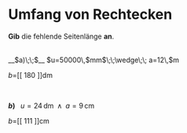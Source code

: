 <!--
version:  0.0.1

language: de


@style
input {
    text-align: center;
}

.flex-container {
    display: flex;
    flex-wrap: wrap;
    align-items: stretch;
    gap: 20px;
}

.flex-child {
    flex: 1;
    min-width: 350px;
    margin-right: 20px;
}

@media (max-width: 400px) {
    .flex-child {
        flex: 100%;
        margin-right: 0;
    }
}
@end

formula: \carry   \textcolor{red}{\scriptsize #1}
formula: \digit   \rlap{\carry{#1}}\phantom{#2}#2
formula: \permil  \text{‰}

import: https://raw.githubusercontent.com/LiaTemplates/Tikz-Jax/main/README.md

script: https://cdn.jsdelivr.net/gh/LiaTemplates/Tikz-Jax@main/dist/index.js


tags: Rechteck, Einheiten, Länge, Fläche, Umfang, leicht, niedrig, Angeben

comment: Der Umfang einer rechteckigen Fläche ist bekannt, doch eine Seitenlänge fehlt. Achte auf die Einheiten.

author: Martin Lommatzsch

-->




# Umfang von Rechtecken


**Gib** die fehlende Seitenlänge **an**.

<br>


<section class="flex-container">

<div class="flex-child">
__$a)\;\;$__ $u=50000\,$mm$\;\;\wedge\;\; a=12\,$m

$b=$[[  180  ]]dm

<br>
</div>

<div class="flex-child">

__$b)\;\;$__ $u=24\,$dm$\;\;\wedge\;\; a=9\,$cm

$b=$[[  111  ]]cm




</div>

</section>




<br>
<br>
<br>
<br>
<br>